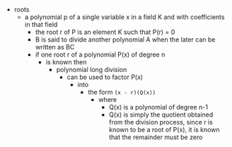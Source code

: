 - roots
	- a polynomial p of a single variable x in a field K and with coefficients in that field
		- the root r of P is an element K such that P(r) = 0
		- B is said to divide another polynomial A when the later can be written as BC
		- if one root r of a polynomial P(x) of degree n
			- is known then
				- polynomial long division
					- can be used to factor P(x)
						- into
							- the form `(x - r)(Q(x))`
								- where
									- Q(x) is a polynomial of degree n-1
									- Q(x) is simply the quotient obtained from the division process, since r is known to be a root of P(x), it is known that the remainder must be zero